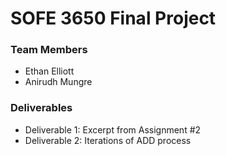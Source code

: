 # SOFE 3650 Final Project

### Team Members

- Ethan Elliott
- Anirudh Mungre

### Deliverables

- Deliverable 1: Excerpt from Assignment #2
- Deliverable 2: Iterations of ADD process